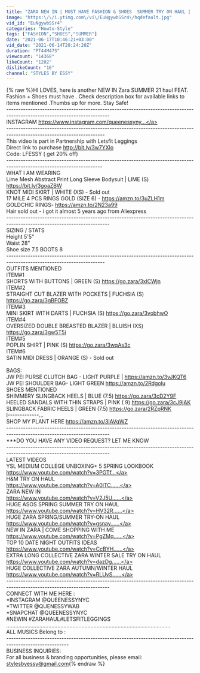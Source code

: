 ```yaml
---
title: "ZARA NEW IN | MUST HAVE FASHION & SHOES  SUMMER TRY ON HAUL |  + STYLE WITH ME"
image: "https:\/\/i.ytimg.com\/vi\/EuNgywbSSr4\/hqdefault.jpg"
vid_id: "EuNgywbSSr4"
categories: "Howto-Style"
tags: ["FASHION","SHOES","SUMMER"]
date: "2021-06-17T10:46:21+03:00"
vid_date: "2021-06-14T20:24:20Z"
duration: "PT44M47S"
viewcount: "14368"
likeCount: "1202"
dislikeCount: "16"
channel: "STYLES BY ESSY"
---
```

{% raw %}HI LOVES, here is another NEW IN Zara SUMMER 21 haul FEAT. Fashion + Shoes must have  . Check description box for available  links to items mentioned  .Thumbs up for more.  Stay Safe! <br />-------------------------------------------------------------------------------------------------------------------------<br />INSTAGRAM <a rel="nofollow" target="blank" href="https://www.instagram.com/queenessyny...">https://www.instagram.com/queenessyny...</a><br />-----------------------------------------------------------------------------------------------------------------------<br />This video is part in Partnership with Letsfit Leggings<br />Direct link to purchase  <a rel="nofollow" target="blank" href="http://bit.ly/3w7YXlo">http://bit.ly/3w7YXlo</a><br />Code: LFESSY  ( get 20% off)<br />----------------------------------------------------------------------------------------------------------------------<br />WHAT I AM WEARING <br />Lime Mesh Abstract Print Long Sleeve Bodysuit | LIME (S) <a rel="nofollow" target="blank" href="https://bit.ly/3goaZBW">https://bit.ly/3goaZBW</a><br />KNOT MIDI SKIRT | WHITE (XS) - Sold out <br />17 MILE 4 PCS RINGS GOLD (SIZE 6) - <a rel="nofollow" target="blank" href="https://amzn.to/3uZLH1m">https://amzn.to/3uZLH1m</a><br />GOLDCHIC RINGS-  <a rel="nofollow" target="blank" href="https://amzn.to/2N23a99​​​">https://amzn.to/2N23a99​​​</a><br />Hair sold out - i got it almost 5 years ago from Aliexpress <br />-------------------------------------------------------------------------------------------------------------------------<br />SIZING / STATS<br />Height 5'5&quot;<br />Waist 28&quot;<br />Shoe size 7.5  BOOTS 8 <br />-----------------------------------------------------------------------------------------------------------------------<br />OUTFITS MENTIONED <br />ITEM#1<br />SHORTS WITH BUTTONS | GREEN (S) <a rel="nofollow" target="blank" href="https://go.zara/3xlCWjn">https://go.zara/3xlCWjn</a><br />ITEM#2<br />STRAIGHT CUT BLAZER WITH POCKETS | FUCHSIA (S) <a rel="nofollow" target="blank" href="https://go.zara/3gBFOBZ">https://go.zara/3gBFOBZ</a><br />ITEM#3<br />MINI SKIRT WITH DARTS | FUCHSIA (S) <a rel="nofollow" target="blank" href="https://go.zara/3vobhwO">https://go.zara/3vobhwO</a><br />ITEM#4<br />OVERSIZED DOUBLE BREASTED BLAZER | BLUISH (XS) <a rel="nofollow" target="blank" href="https://go.zara/3gw5T5i">https://go.zara/3gw5T5i</a><br />ITEM#5<br />POPLIN SHIRT | PINK (S) <a rel="nofollow" target="blank" href="https://go.zara/3wqAs3c">https://go.zara/3wqAs3c</a><br />ITEM#6<br />SATIN MIDI DRESS | ORANGE (S) - Sold out <br /><br />BAGS:<br />JW PEI PURSE CLUTCH BAG - LIGHT PURPLE | <a rel="nofollow" target="blank" href="https://amzn.to/3vJKQT6">https://amzn.to/3vJKQT6</a><br />JW PEI SHOULDER BAG- LIGHT GREEN  <a rel="nofollow" target="blank" href="https://amzn.to/2Rdgolu">https://amzn.to/2Rdgolu</a><br />SHOES MENTIONED <br />SHIMMERY SLINGBACK HEELS | BLUE (7.5) <a rel="nofollow" target="blank" href="https://go.zara/3cD2Y9F">https://go.zara/3cD2Y9F</a><br />HEELED SANDALS WITH THIN STRAPS | PINK ( 9) <a rel="nofollow" target="blank" href="https://go.zara/3cJ9jAK">https://go.zara/3cJ9jAK</a><br />SLINGBACK FABRIC HEELS | GREEN (7.5) <a rel="nofollow" target="blank" href="https://go.zara/2RZpRNK">https://go.zara/2RZpRNK</a><br />I-------------...<br />SHOP MY PLANT HERE    <a rel="nofollow" target="blank" href="https://amzn.to/3lAVqWZ​​​​​">https://amzn.to/3lAVqWZ​​​​​</a><br />-------------------------------------------------------------------------------------------------------------------------<br />***DO YOU HAVE ANY VIDEO REQUEST? LET ME KNOW<br />-------------------------------------------------------------------------------------------------------------------------<br />LATEST VIDEOS<br />YSL MEDIUM COLLEGE UNBOXING+ 5 SPRING LOOKBOOK<br /><a rel="nofollow" target="blank" href="https://www.youtube.com/watch?v=3PGTf...">https://www.youtube.com/watch?v=3PGTf...</a><br />H&amp;M TRY ON HAUL <br /><a rel="nofollow" target="blank" href="https://www.youtube.com/watch?v=A0lTC......">https://www.youtube.com/watch?v=A0lTC......</a><br />ZARA NEW IN <br /><a rel="nofollow" target="blank" href="https://www.youtube.com/watch?v=V2J5U......">https://www.youtube.com/watch?v=V2J5U......</a><br />HUGE ASOS SPRING SUMMER TRY ON HAUL <br /><a rel="nofollow" target="blank" href="https://www.youtube.com/watch?v=HV32R......">https://www.youtube.com/watch?v=HV32R......</a><br />HUGE ZARA SPRING/SUMMER TRY-ON HAUL <br /><a rel="nofollow" target="blank" href="https://www.youtube.com/watch?v=gsnay......">https://www.youtube.com/watch?v=gsnay......</a><br />NEW IN ZARA | COME SHOPPING WITH ME <br /><a rel="nofollow" target="blank" href="https://www.youtube.com/watch?v=PgZMq......">https://www.youtube.com/watch?v=PgZMq......</a><br />TOP 10 DATE NIGHT OUTFITS IDEAS <br /><a rel="nofollow" target="blank" href="https://www.youtube.com/watch?v=CcBYH......">https://www.youtube.com/watch?v=CcBYH......</a><br />EXTRA LONG COLLECTIVE ZARA WINTER SALE TRY ON HAUL<br /><a rel="nofollow" target="blank" href="https://www.youtube.com/watch?v=dazDg......">https://www.youtube.com/watch?v=dazDg......</a><br />HUGE COLLECTIVE ZARA AUTUMN/WINTER HAUL<br /><a rel="nofollow" target="blank" href="https://www.youtube.com/watch?v=RLUvS......">https://www.youtube.com/watch?v=RLUvS......</a><br />-------------------------------------------------------------------------------------------------------------------------<br />CONNECT WITH ME HERE :  <br />*INSTAGRAM @QUEENESSYNYC<br />*TWITTER @QUENESSYWAB<br />*SNAPCHAT @QUEENESSYNYC<br />#NEWIN​​​  #ZARAHAUL​​​​​  #LETSFITLEGGINGS <br />........................................­­­­.....................................­.­.­.­.............................<br />ALL MUSICS Belong to  :<br />--------------------------------------------------------------------------------------------------------<br />BUSINESS INQUIRIES:<br />For all business &amp; branding opportunities, please email: <br />stylesbyessy@gmail.com{% endraw %}
